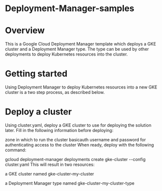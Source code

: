 # Deployment-Manager-samples


# Overview
This is a Google Cloud Deployment Manager template which deploys a GKE cluster and a Deployment Manager type. The type can be used by other deployments to deploy Kubernetes resources into the cluster.

# Getting started
Using Deployment Manager to deploy Kubernetes resources into a new GKE cluster is a two step process, as described below.

# Deploy a cluster
Using cluster.yaml, deploy a GKE cluster to use for deploying the solution later. Fill in the following information before deploying:

zone in which to run the cluster
basicauth username and password for authenticating access to the cluster
When ready, deploy with the following command:

gcloud deployment-manager deployments create gke-cluster --config cluster.yaml
This will result in two resources:

a GKE cluster named gke-cluster-my-cluster 

a Deployment Manager type named gke-cluster-my-cluster-type
